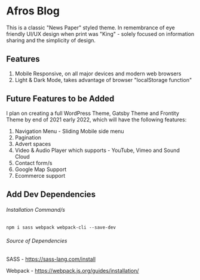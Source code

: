 # Afros Blog
This is a classic "News Paper" styled theme. In remembrance of eye friendly UI/UX design when print was "King" - solely focused on information sharing and the simplicity of design.

## Features
1. Mobile Responsive, on all major devices and modern web browsers
2. Light & Dark Mode, takes advantage of browser "localStorage function"

## Future Features to be Added
I plan on creating a full WordPress Theme, Gatsby Theme and Frontity Theme by end of 2021 early 2022,
which will have the following features:
1. Navigation Menu - Sliding Mobile side menu
2. Pagination
3. Advert spaces
4. Video & Audio Player which supports - YouTube, Vimeo and Sound Cloud
5. Contact form/s
6. Google Map Support
7. Ecommerce support

## Add Dev Dependencies
###### Installation Command/s

```
npm i sass webpack webpack-cli --save-dev
```

###### Source of Dependencies

SASS - https://sass-lang.com/install

Webpack - https://webpack.js.org/guides/installation/